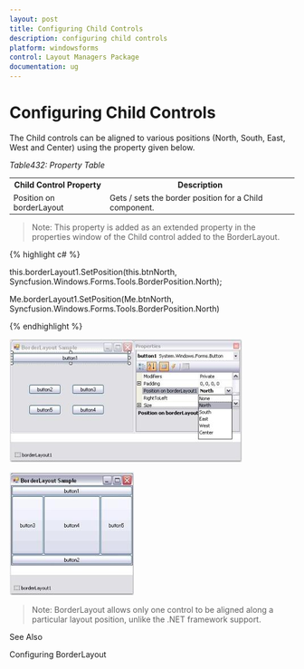 ```yaml
---
layout: post
title: Configuring Child Controls
description: configuring child controls
platform: windowsforms
control: Layout Managers Package
documentation: ug
---
```

# Configuring Child Controls

The Child controls can be aligned to various positions (North, South, East, West and Center) using the property given below.

_Table432: Property Table_

<table>
<tr>
<th>
Child Control Property</th><th>
Description</th></tr>
<tr>
<td>
Position on borderLayout</td><td>
Gets / sets the border position for a Child component.</td></tr>
</table>

> Note: This property is added as an extended property in the properties window of the Child control added to the BorderLayout.



{% highlight c# %}

this.borderLayout1.SetPosition(this.btnNorth, Syncfusion.Windows.Forms.Tools.BorderPosition.North);







Me.borderLayout1.SetPosition(Me.btnNorth, Syncfusion.Windows.Forms.Tools.BorderPosition.North)


{% endhighlight  %}

![](Overview_images/Overview_img19.jpeg) 



![](Overview_images/Overview_img20.jpeg) 



> Note: BorderLayout allows only one control to be aligned along a particular layout position, unlike the .NET framework support.

See Also

Configuring BorderLayout
